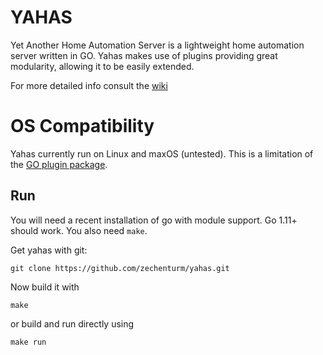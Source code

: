 # YAHAS
Yet Another Home Automation Server is a lightweight home automation server written in GO.
Yahas makes use of plugins providing great modularity, allowing it to be easily extended.

For more detailed info consult the [wiki](https://github.com/zechenturm/yahas/wiki)

# OS Compatibility

Yahas currently run on Linux and maxOS (untested). This is a limitation of the [GO plugin package](https://golang.org/pkg/plugin/).

## Run

You will need a recent installation of go with module support. Go 1.11+ should work. You also need `make`.

Get yahas with git:

    git clone https://github.com/zechenturm/yahas.git
    
Now build it with

    make
  
or build and run directly using

    make run
